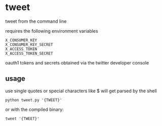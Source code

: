 # tweet

tweet from the command line

requires the following environment variables

```
X_CONSUMER_KEY
X_CONSUMER_KEY_SECRET
X_ACCESS_TOKEN
X_ACCESS_TOKEN_SECRET
```

oauth1 tokens and secrets obtained via the twitter developer console

## usage

use single quotes or special characters like $ will get parsed by the shell

```
python tweet.py '{TWEET}'
```

or with the compiled binary:

```
tweet '{TWEET}'
```

